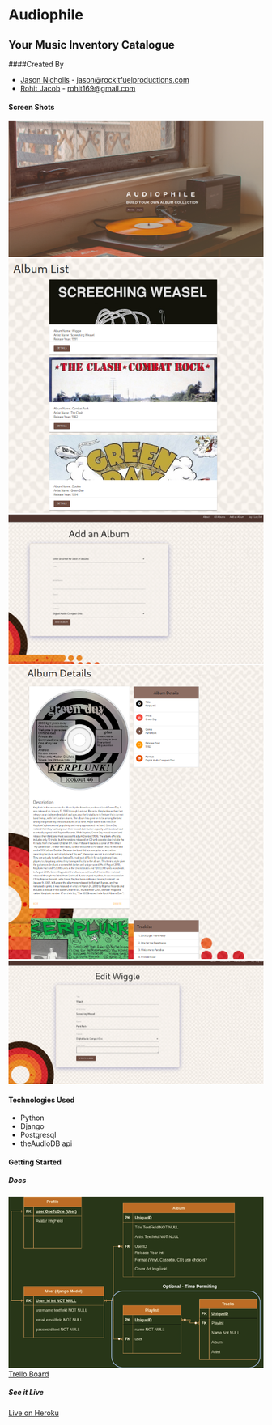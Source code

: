# Audiophile  
## Your Music Inventory Catalogue

####Created By

- [Jason Nicholls](https://www.linkedin.com/in/jason-nicholls-on/) - jason@rockitfuelproductions.com
- [Rohit Jacob](https://www.linkedin.com/in/rohit-jacob/) - rohit169@gmail.com


#### Screen Shots
![Landing Page](/Docs/screenshots/LandingPage.png)
![Album List](/Docs/screenshots/albumList.png)
![Album Add](/Docs/screenshots/albumAdd.png)
![Album Detail](/Docs/screenshots/albumDetail.png)
![Album Edit](/Docs/screenshots/albumEdit.png)

#### Technologies Used
* Python
* Django
* Postgresql
* theAudioDB api


#### Getting Started
##### Docs

![Entity Relation Diagram](/Docs/ERD.png)
[Trello Board](https://trello.com/b/vd3ORCMA/music-catalogue)

##### See it Live
[Live on Heroku](https://audiophile2021.herokuapp.com/)